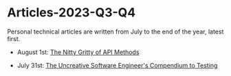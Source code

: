 # Articles-2023-Q3-Q4
Personal technical articles are written from July to the end of the year, latest first.


- August 1st: [The Nitty Gritty of API Methods](https://dev.to/veldakiara/the-nitty-gritty-of-api-methods-2m4h)

- July 31st: [The Uncreative Software Engineer's Compendium to Testing](https://dev.to/veldakiara/the-uncreative-software-engineers-compendium-to-testing-3b10)
